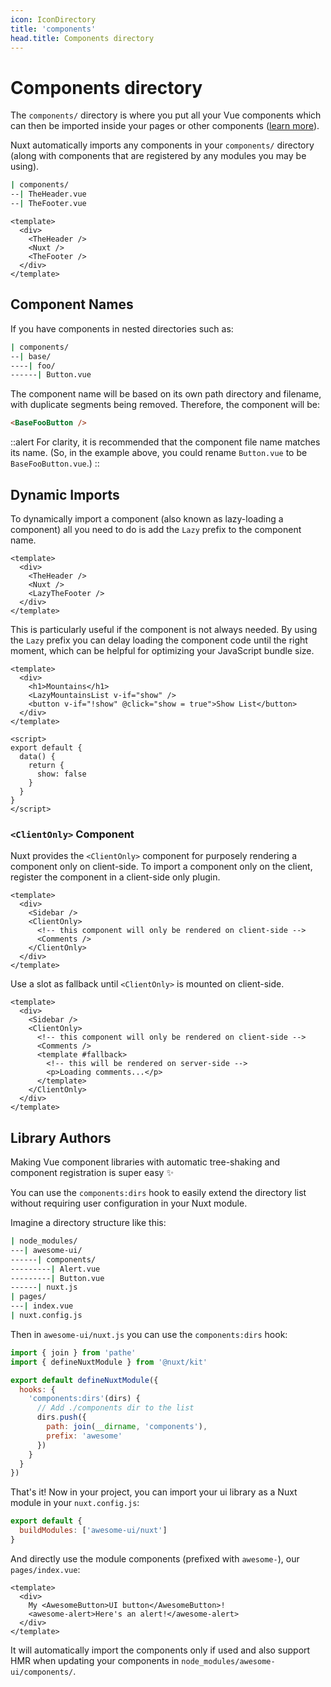 ```yaml
---
icon: IconDirectory
title: 'components'
head.title: Components directory
---
```


# Components directory

The `components/` directory is where you put all your Vue components which can then be imported inside your pages or other components ([learn more](https://v3.vuejs.org/guide/component-basics.html)).

Nuxt automatically imports any components in your `components/` directory (along with components that are registered by any modules you may be using).

```bash
| components/
--| TheHeader.vue
--| TheFooter.vue
```

```html{}[layouts/default.vue]
<template>
  <div>
    <TheHeader />
    <Nuxt />
    <TheFooter />
  </div>
</template>
```

## Component Names

If you have components in nested directories such as:

```bash
| components/
--| base/
----| foo/
------| Button.vue
```

The component name will be based on its own path directory and filename, with duplicate segments being removed. Therefore, the component will be:

```html
<BaseFooButton />
```

::alert
For clarity, it is recommended that the component file name matches its name. (So, in the example above, you could rename `Button.vue` to be `BaseFooButton.vue`.)
::

## Dynamic Imports

To dynamically import a component (also known as lazy-loading a component) all you need to do is add the `Lazy` prefix to the component name.

```html{}[layouts/default.vue]
<template>
  <div>
    <TheHeader />
    <Nuxt />
    <LazyTheFooter />
  </div>
</template>
```

This is particularly useful if the component is not always needed. By using the `Lazy` prefix you can delay loading the component code until the right moment, which can be helpful for optimizing your JavaScript bundle size.

```html{}[pages/index.vue]
<template>
  <div>
    <h1>Mountains</h1>
    <LazyMountainsList v-if="show" />
    <button v-if="!show" @click="show = true">Show List</button>
  </div>
</template>

<script>
export default {
  data() {
    return {
      show: false
    }
  }
}
</script>
```

### `<ClientOnly>` Component

Nuxt provides the `<ClientOnly>` component for purposely rendering a component only on client-side. To import a component only on the client, register the component in a client-side only plugin.

```html{}[pages/example.vue]
<template>
  <div>
    <Sidebar />
    <ClientOnly>
      <!-- this component will only be rendered on client-side -->
      <Comments />
    </ClientOnly>
  </div>
</template>
```

Use a slot as fallback until `<ClientOnly>` is mounted on client-side.

```html{}[pages/example.vue]
<template>
  <div>
    <Sidebar />
    <ClientOnly>
      <!-- this component will only be rendered on client-side -->
      <Comments />
      <template #fallback>
        <!-- this will be rendered on server-side -->
        <p>Loading comments...</p>
      </template>
    </ClientOnly>
  </div>
</template>
```

## Library Authors

Making Vue component libraries with automatic tree-shaking and component registration is super easy ✨

You can use the `components:dirs` hook to easily extend the directory list without requiring user configuration in your Nuxt module.

Imagine a directory structure like this:

```bash
| node_modules/
---| awesome-ui/
------| components/
---------| Alert.vue
---------| Button.vue
------| nuxt.js
| pages/
---| index.vue
| nuxt.config.js
```

Then in `awesome-ui/nuxt.js` you can use the `components:dirs` hook:

```js
import { join } from 'pathe'
import { defineNuxtModule } from '@nuxt/kit'

export default defineNuxtModule({
  hooks: {
    'components:dirs'(dirs) {
      // Add ./components dir to the list
      dirs.push({
        path: join(__dirname, 'components'),
        prefix: 'awesome'
      })
    }
  }
})
```

That's it! Now in your project, you can import your ui library as a Nuxt module in your `nuxt.config.js`:

```js
export default {
  buildModules: ['awesome-ui/nuxt']
}
```

And directly use the module components (prefixed with `awesome-`), our `pages/index.vue`:

```vue
<template>
  <div>
    My <AwesomeButton>UI button</AwesomeButton>!
    <awesome-alert>Here's an alert!</awesome-alert>
  </div>
</template>
```

It will automatically import the components only if used and also support HMR when updating your components in `node_modules/awesome-ui/components/`.
